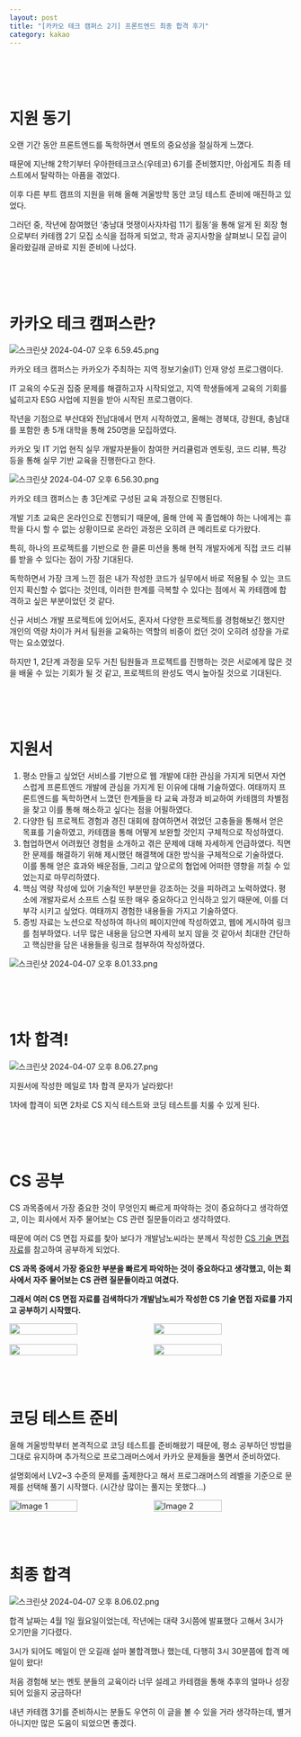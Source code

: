 ```yaml
---
layout: post
title: "[카카오 테크 캠퍼스 2기] 프론트엔드 최종 합격 후기"
category: kakao
---
```


<br />
<br />
<br />

# 지원 동기

오랜 기간 동안 프론트엔드를 독학하면서 멘토의 중요성을 절실하게 느꼈다.

때문에 지난해 2학기부터 우아한테크코스(우테코) 6기를 준비했지만, 아쉽게도 최종 테스트에서 탈락하는 아픔을 겪었다.

이후 다른 부트 캠프의 지원을 위해 올해 겨울방학 동안 코딩 테스트 준비에 매진하고 있었다.

그러던 중, 작년에 참여했던 ‘충남대 멋쟁이사자차럼 11기 횔동’을 통해 알게 된 회장 형으로부터 카테캠 2기 모집 소식을 접하게 되었고, 학과 공지사항을 살펴보니 모집 글이 올라왔길래 곧바로 지원 준비에 나섰다.

<br />
<br />
<br />

# 카카오 테크 캠퍼스란?

![스크린샷 2024-04-07 오후 6.59.45.png](https://www.notion.so/image/https%3A%2F%2Fprod-files-secure.s3.us-west-2.amazonaws.com%2F13897cab-0dd6-431f-b847-04477372a586%2F267ee519-c9ba-4433-9e75-0f530aedc1ba%2F%25E1%2584%2589%25E1%2585%25B3%25E1%2584%258F%25E1%2585%25B3%25E1%2584%2585%25E1%2585%25B5%25E1%2586%25AB%25E1%2584%2589%25E1%2585%25A3%25E1%2586%25BA_2024-04-07_%25E1%2584%258B%25E1%2585%25A9%25E1%2584%2592%25E1%2585%25AE_6.59.45.png?id=09df039d-1119-4b9a-96d7-03b08137faf5&table=block)

카카오 테크 캠퍼스는 카카오가 주최하는 지역 정보기술(IT) 인재 양성 프로그램이다.

IT 교육의 수도권 집중 문제를 해결하고자 시작되었고, 지역 학생들에게 교육의 기회를 넓히고자 ESG 사업에 지원을 받아 시작된 프로그램이다.

작년을 기점으로 부산대와 전남대에서 먼저 시작하였고, 올해는 경북대, 강원대, 충남대를 포함한 총 5개 대학을 통해 250명을 모집하였다.

카카오 및 IT 기업 현직 실무 개발자분들이 참여한 커리큘럼과 멘토링, 코드 리뷰, 특강 등을 통해 실무 기반 교육을 진행한다고 한다.

![스크린샷 2024-04-07 오후 6.56.30.png](https://www.notion.so/image/https%3A%2F%2Fprod-files-secure.s3.us-west-2.amazonaws.com%2F13897cab-0dd6-431f-b847-04477372a586%2Fbd1b80cc-90e9-49e5-bf3c-8d048e8f225b%2F%25E1%2584%2589%25E1%2585%25B3%25E1%2584%258F%25E1%2585%25B3%25E1%2584%2585%25E1%2585%25B5%25E1%2586%25AB%25E1%2584%2589%25E1%2585%25A3%25E1%2586%25BA_2024-04-07_%25E1%2584%258B%25E1%2585%25A9%25E1%2584%2592%25E1%2585%25AE_6.56.30.png?id=47fce2a7-5e9a-4be9-b818-f1ffc91d74ef&table=block)

카카오 테크 캠퍼스는 총 3단계로 구성된 교육 과정으로 진행된다.

개발 기초 교육은 온라인으로 진행되기 때문에, 올해 안에 꼭 졸업해야 하는 나에게는 휴학을 다시 할 수 없는 상황이므로 온라인 과정은 오히려 큰 메리트로 다가왔다.

특히, 하나의 프로젝트를 기반으로 한 클론 미션을 통해 현직 개발자에게 직접 코드 리뷰를 받을 수 있다는 점이 가장 기대된다.

독학하면서 가장 크게 느낀 점은 내가 작성한 코드가 실무에서 바로 적용될 수 있는 코드인지 확신할 수 없다는 것인데, 이러한 한계를 극복할 수 있다는 점에서 꼭 카테캠에 합격하고 싶은 부분이었던 것 같다.

신규 서비스 개발 프로젝트에 있어서도, 혼자서 다양한 프로젝트를 경험해보긴 했지만 개인의 역량 차이가 커서 팀원을 교육하는 역할의 비중이 컸던 것이 오히려 성장을 가로막는 요소였었다.

하지만 1, 2단계 과정을 모두 거친 팀원들과 프로젝트를 진행하는 것은 서로에게 많은 것을 배울 수 있는 기회가 될 것 같고, 프로젝트의 완성도 역시 높아질 것으로 기대된다.

<br />
<br />
<br />

# 지원서

1. 평소 만들고 싶었던 서비스를 기반으로 웹 개발에 대한 관심을 가지게 되면서 자연스럽게 프론트엔드 개발에 관심을 가지게 된 이유에 대해 기술하였다.
   여태까지 프론트엔드를 독학하면서 느꼈던 한계들을 타 교육 과정과 비교하여 카테캠의 차별점을 찾고 이를 통해 해소하고 싶다는 점을 어필하였다.
2. 다양한 팀 프로젝트 경험과 경진 대회에 참여하면서 겪었던 고충들을 통해서 얻은 목표를 기술하였고, 카테캠을 통해 어떻게 보완할 것인지 구체적으로 작성하였다.
3. 협업하면서 어려웠던 경험을 소개하고 겪은 문제에 대해 자세하게 언급하였다.
   직면한 문제를 해결하기 위해 제시했던 해결책에 대한 방식을 구체적으로 기술하였다.
   이를 통해 얻은 효과와 배운점들, 그리고 앞으로의 협업에 어떠한 영향을 끼칠 수 있었는지로 마무리하였다.
4. 핵심 역량 작성에 있어 기술적인 부분만을 강조하는 것을 피하려고 노력하였다.
   평소에 개발자로서 소프트 스킬 또한 매우 중요하다고 인식하고 있기 때문에, 이를 더 부각 시키고 싶었다. 여태까지 경험한 내용들을 가지고 기술하였다.
5. 증빙 자료는 노션으로 작성하여 하나의 페이지안에 작성하였고, 웹에 게시하여 링크를 첨부하였다.
   너무 많은 내용을 담으면 자세히 보지 않을 것 같아서 최대한 간단하고 핵심만을 담은 내용들을 링크로 첨부하여 작성하였다.

![스크린샷 2024-04-07 오후 8.01.33.png](https://www.notion.so/image/https%3A%2F%2Fprod-files-secure.s3.us-west-2.amazonaws.com%2F13897cab-0dd6-431f-b847-04477372a586%2Ff2bb9b78-40c4-461b-85e8-66d462391017%2F%25E1%2584%2589%25E1%2585%25B3%25E1%2584%258F%25E1%2585%25B3%25E1%2584%2585%25E1%2585%25B5%25E1%2586%25AB%25E1%2584%2589%25E1%2585%25A3%25E1%2586%25BA_2024-04-07_%25E1%2584%258B%25E1%2585%25A9%25E1%2584%2592%25E1%2585%25AE_8.01.33.png?id=908c49d2-2ae1-4873-a66f-df581c74d18e&table=block)

<br />
<br />
<br />

# 1차 합격!

![스크린샷 2024-04-07 오후 8.06.27.png](https://www.notion.so/image/https%3A%2F%2Fprod-files-secure.s3.us-west-2.amazonaws.com%2F13897cab-0dd6-431f-b847-04477372a586%2F327d4644-2df5-4c30-a94f-7b4ec53b9f18%2F%25E1%2584%2589%25E1%2585%25B3%25E1%2584%258F%25E1%2585%25B3%25E1%2584%2585%25E1%2585%25B5%25E1%2586%25AB%25E1%2584%2589%25E1%2585%25A3%25E1%2586%25BA_2024-04-07_%25E1%2584%258B%25E1%2585%25A9%25E1%2584%2592%25E1%2585%25AE_8.06.27.png?id=a2c1479d-2f18-4b2f-8d3d-57d94ab33e93&table=block)

지원서에 작성한 메일로 1차 합격 문자가 날라왔다!

1차에 합격이 되면 2차로 CS 지식 테스트와 코딩 테스트를 치룰 수 있게 된다.

<br />
<br />
<br />

# CS 공부

CS 과목중에서 가장 중요한 것이 무엇인지 빠르게 파악하는 것이 중요하다고 생각하였고, 이는 회사에서 자주 물어보는 CS 관련 질문들이라고 생각하였다.

때문에 여러 CS 면접 자료를 찾아 보다가 개발남노씨라는 분께서 작성한 [CS 기술 면접 자료](https://www.nossi.dev/cs)를 참고하여 공부하게 되었다.

**CS 과목 중에서 가장 중요한 부분을 빠르게 파악하는 것이 중요하다고 생각했고, 이는 회사에서 자주 물어보는 CS 관련 질문들이라고 여겼다.**

**그래서 여러 CS 면접 자료를 검색하다가 개발남노씨가 작성한 CS 기술 면접 자료를 가지고 공부하기 시작했다.**

<div style="display: flex; justify-content: space-between">
  <img src="https://www.notion.so/image/https%3A%2F%2Fprod-files-secure.s3.us-west-2.amazonaws.com%2F13897cab-0dd6-431f-b847-04477372a586%2F8e97d9be-ad39-4665-80e3-f47edaddd8c6%2F%25E1%2584%2589%25E1%2585%25B3%25E1%2584%258F%25E1%2585%25B3%25E1%2584%2585%25E1%2585%25B5%25E1%2586%25AB%25E1%2584%2589%25E1%2585%25A3%25E1%2586%25BA_2024-04-07_%25E1%2584%258B%25E1%2585%25A9%25E1%2584%2592%25E1%2585%25AE_8.13.14.png?id=fdf90e83-9f4f-4fdf-86b6-f7902cbfb4ad&table=block" width="49%"/>
  <img src="https://www.notion.so/image/https%3A%2F%2Fprod-files-secure.s3.us-west-2.amazonaws.com%2F13897cab-0dd6-431f-b847-04477372a586%2F51c55f63-ed3f-486d-93a2-0a2ac3f055df%2F%25E1%2584%2589%25E1%2585%25B3%25E1%2584%258F%25E1%2585%25B3%25E1%2584%2585%25E1%2585%25B5%25E1%2586%25AB%25E1%2584%2589%25E1%2585%25A3%25E1%2586%25BA_2024-04-07_%25E1%2584%258B%25E1%2585%25A9%25E1%2584%2592%25E1%2585%25AE_8.13.24.png?id=1ff40cfe-7fd1-4ed7-bcad-3a9b2034e6c3&table=block" width="49%"/>
</div>
<br />
<div style="display: flex; justify-content: space-between">
  <img src="https://www.notion.so/image/https%3A%2F%2Fprod-files-secure.s3.us-west-2.amazonaws.com%2F13897cab-0dd6-431f-b847-04477372a586%2F41966749-64e3-4b05-9151-d07bf52a4977%2F%25E1%2584%2589%25E1%2585%25B3%25E1%2584%258F%25E1%2585%25B3%25E1%2584%2585%25E1%2585%25B5%25E1%2586%25AB%25E1%2584%2589%25E1%2585%25A3%25E1%2586%25BA_2024-04-07_%25E1%2584%258B%25E1%2585%25A9%25E1%2584%2592%25E1%2585%25AE_8.13.52.png?id=82146996-162c-4035-bb14-0229dcae8195&table=block" width="49%"/>
  <img src="https://www.notion.so/image/https%3A%2F%2Fprod-files-secure.s3.us-west-2.amazonaws.com%2F13897cab-0dd6-431f-b847-04477372a586%2Fd58b5d47-6107-4168-b5d0-6f1021d14a3b%2F%25E1%2584%2589%25E1%2585%25B3%25E1%2584%258F%25E1%2585%25B3%25E1%2584%2585%25E1%2585%25B5%25E1%2586%25AB%25E1%2584%2589%25E1%2585%25A3%25E1%2586%25BA_2024-04-07_%25E1%2584%258B%25E1%2585%25A9%25E1%2584%2592%25E1%2585%25AE_8.14.06.png?id=2c41c477-2f26-4c06-ab9b-b4fbb69fe1e2&table=block" width="49%"/>
</div>

<br />
<br />
<br />

# 코딩 테스트 준비

올해 겨울방학부터 본격적으로 코딩 테스트를 준비해왔기 때문에, 평소 공부하던 방법을 그대로 유지하며 추가적으로 프로그래머스에서 카카오 문제들을 풀면서 준비하였다.

설명회에서 LV2~3 수준의 문제를 출제한다고 해서 프로그래머스의 레벨을 기준으로 문제를 선택해 풀기 시작했다. (시간상 많이는 풀지는 못했다…)

<div style="display: flex; justify-content: space-between;">
  <img src="https://www.notion.so/image/https%3A%2F%2Fprod-files-secure.s3.us-west-2.amazonaws.com%2F13897cab-0dd6-431f-b847-04477372a586%2Ffed0eaec-aec8-4732-9393-cbdb1cb8b513%2F%25E1%2584%2589%25E1%2585%25B3%25E1%2584%258F%25E1%2585%25B3%25E1%2584%2585%25E1%2585%25B5%25E1%2586%25AB%25E1%2584%2589%25E1%2585%25A3%25E1%2586%25BA_2024-04-07_%25E1%2584%258B%25E1%2585%25A9%25E1%2584%2592%25E1%2585%25AE_8.18.17.png?id=0c5f4c05-e4ae-40be-a8ae-724b42710445&table=block" alt="Image 1" style="width: 49%;">
  <img src="https://www.notion.so/image/https%3A%2F%2Fprod-files-secure.s3.us-west-2.amazonaws.com%2F13897cab-0dd6-431f-b847-04477372a586%2Fccfa3d3d-16d3-4ce9-8772-b026b5a146b0%2F%25E1%2584%2589%25E1%2585%25B3%25E1%2584%258F%25E1%2585%25B3%25E1%2584%2585%25E1%2585%25B5%25E1%2586%25AB%25E1%2584%2589%25E1%2585%25A3%25E1%2586%25BA_2024-04-07_%25E1%2584%258B%25E1%2585%25A9%25E1%2584%2592%25E1%2585%25AE_8.17.42.png?id=ad97c68c-5349-4da8-8e18-16c3381b695c&table=block" alt="Image 2" style="width: 49%;">
</div>

<br />
<br />
<br />

# 최종 합격

![스크린샷 2024-04-07 오후 8.06.02.png](https://www.notion.so/image/https%3A%2F%2Fprod-files-secure.s3.us-west-2.amazonaws.com%2F13897cab-0dd6-431f-b847-04477372a586%2Fbbe0ba2a-03a6-4917-b0a1-2879bdbb270e%2F%25E1%2584%2589%25E1%2585%25B3%25E1%2584%258F%25E1%2585%25B3%25E1%2584%2585%25E1%2585%25B5%25E1%2586%25AB%25E1%2584%2589%25E1%2585%25A3%25E1%2586%25BA_2024-04-07_%25E1%2584%258B%25E1%2585%25A9%25E1%2584%2592%25E1%2585%25AE_8.06.02.png?id=e9a3332e-76c2-45e8-86c8-fed92b6eed46&table=block)

합격 날짜는 4월 1일 월요일이었는데, 작년에는 대략 3시쯤에 발표했다 고해서 3시가 오기만을 기다렸다.

3시가 되어도 메일이 안 오길래 설마 불합격했나 했는데, 다행히 3시 30분쯤에 합격 메일이 왔다!

처음 경험해 보는 멘토 분들의 교육이라 너무 설레고 카테캠을 통해 추후의 얼마나 성장되어 있을지 궁금하다!

내년 카테캠 3기를 준비하시는 분들도 우연히 이 글을 볼 수 있을 거라 생각하는데, 별거 아니지만 많은 도움이 되었으면 좋겠다.
